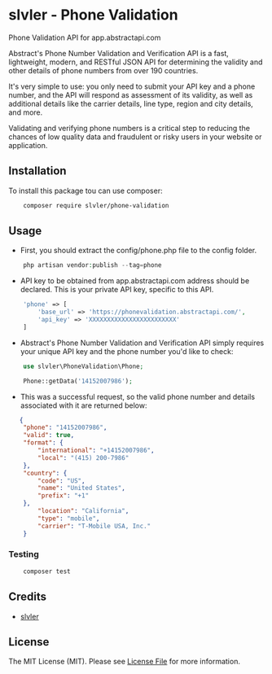 # slvler - Phone Validation



Phone Validation API for app.abstractapi.com

Abstract's Phone Number Validation and Verification API is a fast, lightweight, modern, and RESTful JSON API for determining the validity and other details of phone numbers from over 190 countries.

It's very simple to use: you only need to submit your API key and a phone number, and the API will respond as assessment of its validity, as well as additional details like the carrier details, line type, region and city details, and more.

Validating and verifying phone numbers is a critical step to reducing the chances of low quality data and fraudulent or risky users in your website or application.


## Installation

To install this package tou can use composer:

```bash
    composer require slvler/phone-validation
```
## Usage

- First, you should extract the config/phone.php file to the config folder. 

```php
    php artisan vendor:publish --tag=phone
```

- API key to be obtained from app.abstractapi.com address should be declared. This is your private API key, specific to this API.

```php
    'phone' => [
        'base_url' => 'https://phonevalidation.abstractapi.com/',
        'api_key' => 'XXXXXXXXXXXXXXXXXXXXXXXX'
    ]
```

- Abstract's Phone Number Validation and Verification API simply requires your unique API key and the phone number you'd like to check:

```php
    use slvler\PhoneValidation\Phone;

    Phone::getData('14152007986');
```

- This was a successful request, so the valid phone number and details associated with it are returned below:

```json
   {
    "phone": "14152007986",
    "valid": true,
    "format": {
        "international": "+14152007986",
        "local": "(415) 200-7986"
    },
    "country": {
        "code": "US",
        "name": "United States",
        "prefix": "+1"
    },
        "location": "California",
        "type": "mobile",
        "carrier": "T-Mobile USA, Inc."
    }
```


### Testing

```bash
    composer test
```

## Credits

-   [slvler](https://github.com/slvler)


## License

The MIT License (MIT). Please see [License File](https://github.com/slvler/phone-validation/blob/main/README.md) for more information.

